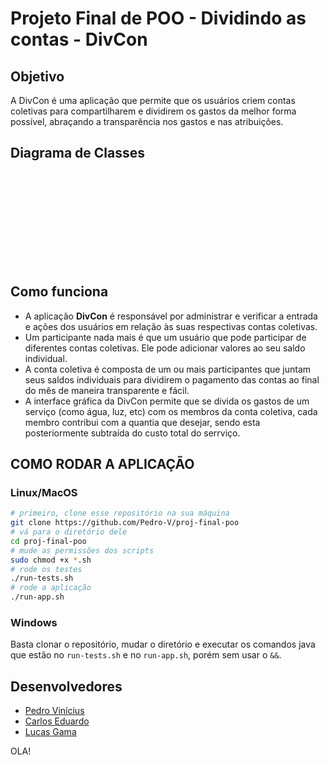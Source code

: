 # Projeto Final de POO - Dividindo as contas - DivCon

## Objetivo

A DivCon é uma aplicação que permite que os usuários criem contas coletivas para compartilharem e dividirem os gastos da melhor forma possível, abraçando a transparência nos gastos e nas atribuições. 

## Diagrama de Classes

<object data="./DiagramaDeClasses.pdf" type="application/pdf" width="700px" height="700px">
<embed src="./DiagramaDeClasses.pdf">
</embed>
</object>

## Como funciona

* A aplicação **DivCon** é responsável por administrar e verificar a entrada e ações dos usuários em relação às suas respectivas contas coletivas.
* Um participante nada mais é que um usuário que pode participar de diferentes contas coletivas. Ele pode adicionar valores ao seu saldo individual.
* A conta coletiva é composta de um ou mais participantes que juntam seus saldos individuais para dividirem o pagamento das contas ao final do mês de maneira transparente e fácil.
* A interface gráfica da DivCon permite que se divida os gastos de um serviço (como água, luz, etc) com os membros da conta coletiva, cada membro contribui com a quantia que desejar, sendo esta posteriormente subtraída do custo total do serrviço.

## COMO RODAR A APLICAÇÃO

### Linux/MacOS

```sh
# primeiro, clone esse repositório na sua máquina
git clone https://github.com/Pedro-V/proj-final-poo
# vá para o diretório dele
cd proj-final-poo
# mude as permissões dos scripts
sudo chmod +x *.sh
# rode os testes
./run-tests.sh
# rode a aplicação
./run-app.sh
```

### Windows

Basta clonar o repositório, mudar o diretório e executar os comandos java que estão no `run-tests.sh` e no `run-app.sh`, porém sem usar o `&&`.

## Desenvolvedores

* [Pedro Vinícius](https://github.com/Pedro-V)
* [Carlos Eduardo](https://github.com/Eduardocesn)
* [Lucas Gama](https://github.com/LucasGamaV)


OLA!

